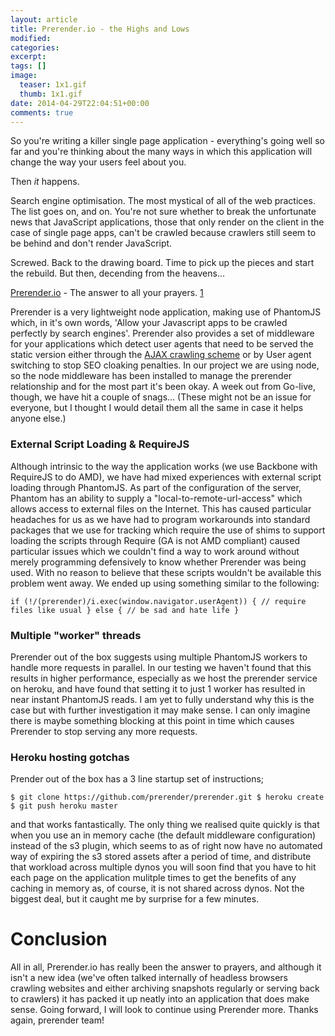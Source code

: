 ```yaml
---
layout: article
title: Prerender.io - the Highs and Lows
modified:
categories:
excerpt:
tags: []
image:
  teaser: 1x1.gif
  thumb: 1x1.gif
date: 2014-04-29T22:04:51+00:00
comments: true
---
```


So you're writing a killer single page application - everything's going well so far and you're thinking about the many ways in which this application will change the way your users feel about you.

Then *it* happens.

Search engine optimisation. The most mystical of all of the web practices. The list goes on, and on. You're not sure whether to break the unfortunate news that JavaScript applications, those that only render on the client in the case of single page apps, can't be crawled because crawlers still seem to be behind and don't render JavaScript.

Screwed. Back to the drawing board. Time to pick up the pieces and start the rebuild. But then, decending from the heavens...

[Prerender.io](https://prerender.io/) - The answer to all your prayers. [1]

Prerender is a very lightweight node application, making use of PhantomJS which, in it's own words, 'Allow your Javascript apps to be crawled perfectly by search engines'. Prerender also provides a set of middleware for your applications which detect user agents that need to be served the static version either through the [AJAX crawling scheme](https://support.google.com/webmasters/answer/174992?hl=en) or by User agent switching to stop SEO cloaking penalties. In our project we are using node, so the node middleware has been installed to manage the prerender relationship and for the most part it's been okay. A week out from Go-live, though, we have hit a couple of snags... (These might not be an issue for everyone, but I thought I would detail them all the same in case it helps anyone else.)

### External Script Loading & RequireJS
Although intrinsic to the way the application works (we use Backbone with RequireJS to do AMD), we have had mixed experiences with external script loading through PhantomJS. As part of the configuration of the server, Phantom has an ability to supply a "local-to-remote-url-access" which allows access to external files on the Internet. This has caused particular headaches for us as we have had to program workarounds into standard packages that we use for tracking which require the use of shims to support loading the scripts through Require (GA is not AMD compliant) caused particular issues which we couldn't find a way to work around without merely programming defensively to know whether Prerender was being used. With no reason to believe that these scripts wouldn't be available this problem went away. We ended up using something similar to the following:

`if (!/(prerender)/i.exec(window.navigator.userAgent)) {
	// require files like usual
} else {
    // be sad and hate life
}`

### Multiple "worker" threads
Prerender out of the box suggests using multiple PhantomJS workers to handle more requests in parallel. In our testing we haven't found that this results in higher performance, especially as we host the prerender service on heroku, and have found that setting it to just 1 worker has resulted in near instant PhantomJS reads. I am yet to fully understand why this is the case but with further investigation it may make sense. I can only imagine there is maybe something blocking at this point in time which causes Prerender to stop serving any more requests.

### Heroku hosting gotchas
Prender out of the box has a 3 line startup set of instructions;

`$ git clone https://github.com/prerender/prerender.git
$ heroku create
$ git push heroku master`

and that works fantastically. The only thing we realised quite quickly is that when you use an in memory cache (the default middleware configuration) instead of the s3 plugin, which seems to as of right now have no automated way of expiring the s3 stored assets after a period of time, and distribute that workload across multiple dynos you will soon find that you have to hit each page on the application mulitple times to get the benefits of any caching in memory as, of course, it is not shared across dynos. Not the biggest deal, but it caught me by surprise for a few minutes.

# Conclusion

All in all, Prerender.io has really been the answer to prayers, and although it isn't a new idea (we've often talked internally of headless browsers crawling websites and either archiving snapshots regularly or serving back to crawlers) it has packed it up neatly into an application that does make sense. Going forward, I will look to continue using Prerender more. Thanks again, prerender team!

[1]:https://github.com/prerender/prerender
